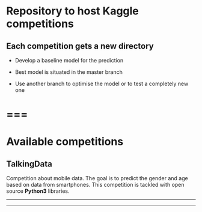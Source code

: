 # Repository to host Kaggle competitions

## Each competition gets a new directory

* Develop a baseline model for the prediction

* Best model is situated in the master branch

* Use another branch to optimise the model or to test a completely new one

===
===

# Available competitions

## TalkingData
Competition about mobile data. The goal is to predict the gender and age based on data from smartphones. This competition is tackled with open source **Python3** libraries.

---
---
